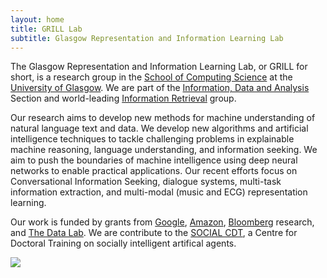 ```yaml
---
layout: home
title: GRILL Lab
subtitle: Glasgow Representation and Information Learning Lab
---
```


The Glasgow Representation and Information Learning Lab, or GRILL for short, is a research group in the [School of Computing Science](https://www.gla.ac.uk/schools/computing/) at the [University of Glasgow](https://www.gla.ac.uk/).  We are part of the [Information, Data and Analysis](https://www.gla.ac.uk/schools/computing/research/researchsections/ida-section/) Section and world-leading [Information Retrieval](https://www.gla.ac.uk/schools/computing/research/researchsections/ida-section/informationretrieval/) group.

Our research aims to develop new methods for machine understanding of natural language text and data.  We develop new algorithms and artificial intelligence techniques to tackle challenging problems in explainable machine reasoning, language understanding, and information seeking. We aim to push the boundaries of machine intelligence using deep neural networks to enable practical applications.  Our recent efforts focus on Conversational Information Seeking, dialogue systems, multi-task information extraction, and multi-modal (music and ECG) representation learning. 

Our work is funded by grants from [Google](https://ai.googleblog.com/2020/02/announcing-2019-google-faculty-research.html), [Amazon](https://www.amazon.science/blog/recipients-of-the-2019-amazon-research-awards-announced), [Bloomberg](https://www.techatbloomberg.com/blog/announcing-2019-bloomberg-data-science-research-grant-winners/) research, and [The Data Lab](https://www.thedatalab.com/). We are contribute to the [SOCIAL CDT](https://socialcdt.org/), a Centre for Doctoral Training on socially intelligent artifical agents. 

<img src="../assets/img/glasgow_logo.png">
